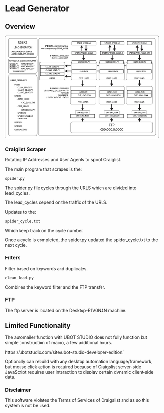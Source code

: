 # Lead Generator

## Overview

![lead-generator](lead-02.jpg)

### Craiglist Scraper

Rotating IP Addresses and User Agents to spoof Craiglist. 

The main program that scrapes is the:

    spider.py

The spider.py file cycles through the URLS which are divided into lead_cycles.

The lead_cycles depend on the traffic of the URLS.

Updates to the:

    spider_cycle.txt

Which keep track on the cycle number.

Once a cycle is completed, the spider.py updated the spider_cycle.txt to the next cycle.

### Filters

Filter based on keywords and duplicates.

    clean_lead.py

Combines the keyword filter and the FTP transfer.

### FTP

The ftp server is located on the Desktop-E1V0N4N machine.

## Limited Functionality

The automailer function with UBOT STUDIO does not fully function but simple construction of macro, a few additional hours.

https://ubotstudio.com/site/ubot-studio-developer-edition/

Optionally can rebuild with any desktop automation language/framework, but mouse click action is required because of Craigslist server-side JavaScript requires user interaction to display certain dynamic client-side data.

### Disclaimer

This software violates the Terms of Services of Craigslist and as so this system is not be used.